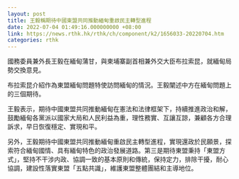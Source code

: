 ```yaml
---
layout: post
title: 王毅稱期待中國東盟共同推動緬甸重啟民主轉型進程
date: 2022-07-04 01:49:16.000000000 +08:00
link: https://news.rthk.hk/rthk/ch/component/k2/1656033-20220704.htm
categories: rthk
---
```


國務委員兼外長王毅在緬甸蒲甘，與柬埔寨副首相兼外交大臣布拉索昆，就緬甸局勢交換意見。

布拉索昆介紹作為東盟緬甸問題特使訪問緬甸的情況。王毅闡述中方在緬甸問題上的三個期待。

王毅表示，期待中國東盟共同推動緬甸在憲法和法律框架下，持續推進政治和解，鼓勵緬甸各黨派以國家大局和人民利益為重，理性務實、互讓互諒，兼顧各方合理訴求，早日恢復穩定、實現和平。

另外，王毅期待中國東盟共同推動緬甸重啟民主轉型進程，實現還政於民願景，探索符合緬甸國情、具有緬甸特色的政治發展道路。第三是期待東盟秉持「東盟方式」，堅持不干涉内政、協調一致的基本原則和傳統，保持定力，排除干擾，耐心協調，建設性落實東盟「五點共識」，維護東盟整體團結和主導地位。
